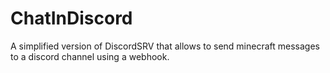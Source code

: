 # ChatInDiscord
A simplified version of DiscordSRV that allows to send minecraft messages to a discord channel using a webhook.
